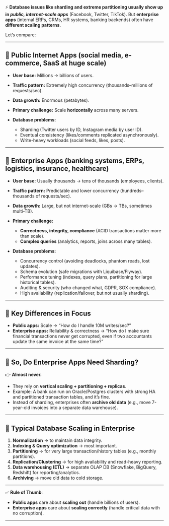 ⚡ **Database issues like sharding and extreme partitioning usually show up in *public, internet-scale apps*** (Facebook, Twitter, TikTok).
But **enterprise apps** (internal ERPs, CRMs, HR systems, banking backends) often have **different scaling patterns**.

Let’s compare:

---

## 🔹 Public Internet Apps (social media, e-commerce, SaaS at huge scale)

* **User base:** Millions → billions of users.
* **Traffic pattern:** Extremely high concurrency (thousands–millions of requests/sec).
* **Data growth:** Enormous (petabytes).
* **Primary challenge:** Scale **horizontally** across many servers.
* **Database problems:**

  * Sharding (Twitter users by ID, Instagram media by user ID).
  * Eventual consistency (likes/comments replicated asynchronously).
  * Write-heavy workloads (social feeds, likes, posts).

---

## 🔹 Enterprise Apps (banking systems, ERPs, logistics, insurance, healthcare)

* **User base:** Usually thousands → tens of thousands (employees, clients).
* **Traffic pattern:** Predictable and lower concurrency (hundreds–thousands of requests/sec).
* **Data growth:** Large, but not internet-scale (GBs → TBs, sometimes multi-TB).
* **Primary challenge:**

  * **Correctness, integrity, compliance** (ACID transactions matter more than scale).
  * **Complex queries** (analytics, reports, joins across many tables).
* **Database problems:**

  * Concurrency control (avoiding deadlocks, phantom reads, lost updates).
  * Schema evolution (safe migrations with Liquibase/Flyway).
  * Performance tuning (indexes, query plans, partitioning for large historical tables).
  * Auditing & security (who changed what, GDPR, SOX compliance).
  * High availability (replication/failover, but not usually sharding).

---

## 🔹 Key Differences in Focus

* **Public apps:** Scale → “How do I handle 10M writes/sec?”
* **Enterprise apps:** Reliability & correctness → “How do I make sure financial transactions never get corrupted, even if two accountants update the same invoice at the same time?”

---

## 🔹 So, Do Enterprise Apps Need Sharding?

👉 **Almost never.**

* They rely on **vertical scaling + partitioning + replicas**.
* Example: A bank can run on Oracle/Postgres clusters with strong HA and partitioned transaction tables, and it’s fine.
* Instead of sharding, enterprises often **archive old data** (e.g., move 7-year-old invoices into a separate data warehouse).

---

## 🔹 Typical Database Scaling in Enterprise

1. **Normalization** → to maintain data integrity.
2. **Indexing & Query optimization** → most important.
3. **Partitioning** → for very large transaction/history tables (e.g., monthly partitions).
4. **Replication/Clustering** → for high availability and read-heavy reporting.
5. **Data warehousing (ETL)** → separate OLAP DB (Snowflake, BigQuery, Redshift) for reporting/analytics.
6. **Archiving** → move old data to cold storage.

---

✅ **Rule of Thumb**:

* **Public apps** care about **scaling out** (handle billions of users).
* **Enterprise apps** care about **scaling correctly** (handle critical data with no corruption).

---
